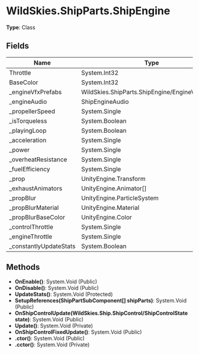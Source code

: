 ﻿# WildSkies.ShipParts.ShipEngine

**Type**: Class

## Fields

| Name | Type | Access |
|------|------|--------|
| Throttle | System.Int32 | Private |
| BaseColor | System.Int32 | Private |
| _engineVfxPrefabs | WildSkies.ShipParts.ShipEngine/EngineVfxPrefabs | Private |
| _engineAudio | ShipEngineAudio | Private |
| _propellerSpeed | System.Single | Private |
| _isTorqueless | System.Boolean | Private |
| _playingLoop | System.Boolean | Private |
| _acceleration | System.Single | Private |
| _power | System.Single | Private |
| _overheatResistance | System.Single | Private |
| _fuelEfficiency | System.Single | Private |
| _prop | UnityEngine.Transform | Private |
| _exhaustAnimators | UnityEngine.Animator[] | Private |
| _propBlur | UnityEngine.ParticleSystem | Private |
| _propBlurMaterial | UnityEngine.Material | Private |
| _propBlurBaseColor | UnityEngine.Color | Private |
| _controlThrottle | System.Single | Private |
| _engineThrottle | System.Single | Private |
| _constantlyUpdateStats | System.Boolean | Private |

## Methods

- **OnEnable()**: System.Void (Public)
- **OnDisable()**: System.Void (Public)
- **UpdateStats()**: System.Void (Protected)
- **SetupReferences(ShipPartSubComponent[] shipParts)**: System.Void (Public)
- **OnShipControlUpdate(WildSkies.Ship.ShipControl/ShipControlState state)**: System.Void (Public)
- **Update()**: System.Void (Private)
- **OnShipControlFixedUpdate()**: System.Void (Public)
- **.ctor()**: System.Void (Public)
- **.cctor()**: System.Void (Private)

